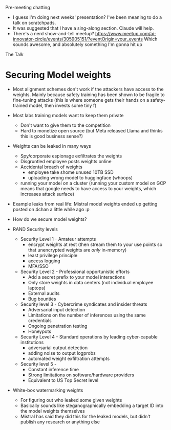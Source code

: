 Pre-meeting chatting

- I guess I'm doing next weeks' presentation? I've been meaning to do a talk on scratchpads.
- It was suggested that I have a sing-along section. Claude will help.
- There's a nerd show-and-tell meetup? https://www.meetup.com/ai-innovator-circle/events/305905151/?eventOrigin=your_events Which sounds awesome, and absolutely something I'm gonna hit up

The Talk

# Securing Model weights

- Most alignment schemes don't work if the attackers have access to the weights. Mainly because safety training has been shown to be fragile to fine-tuning attacks (this is where someone gets their hands on a safety-trained model, then invests some tiny f)


- Most labs training models want to keep them private
  - Don't want to give them to the competition
  - Hard to monetize open source (but Meta released Llama and thinks this is good business sense?)
  
- Weights can be leaked in many ways
  - Spy/corporate espionage exfiltrates the weights
  - Disgruntled employee posts weights online
  - Accidental breach of weights
    - employee take shome unused 10TB SSD
	- uploading wrong model to huggingface (whoops)
  - running your model on a cluster (running your custom model on GCP means that google needs to have access to your weights, which increases attack surface)
  
- Example leaks from real life: Mistral model weights ended up getting posted on 4chan a little while ago :p

- How do we secure model weights?

- RAND Security levels
  - Security Level 1 - Amateur attempts
    - encrypt weights at rest (then stream them to your use points so that unencrypted weights are _only_ in-memory)
	- least privilege principle
	- access logging
	- MFA/SSO 
  - Security Level 2 - Professional opportunistic efforts
    - Add a secret prefix to your model interactions
	- Only store weights in data centers (not individual employee laptops)
	- External audits
	- Bug bounties
  - Security level 3 - Cybercrime syndicates and insider threats
    - Adversarial input detection
	- Limitations on the number of inferences using the same credentials
	- Ongoing penetration testing
	- Honeypots
  - Security Level 4 - Standard operations by leading cyber-capable institutions
    - adversarial output detection
	- adding noise to output logprobs
	- automated weight exfiltration attempts
  - Security level 5 - 
    - Constant inference time
	- Strong limitations on software/hardware providers
	- Equivalent to US Top Secret level

- White-box watermarking weights
  - For figuring out who leaked some given weights
  - Basically sounds like steganographically embedding a target ID into the model weights themselves
  - Mistral has said they did this for the leaked models, but didn't publish any research or anything else
